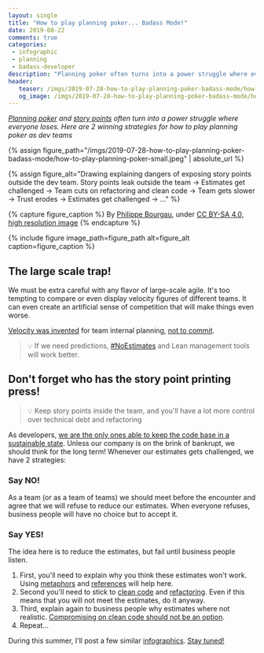 ```yaml
---
layout: single
title: "How to play planning poker... Badass Mode!"
date: 2019-08-22
comments: true
categories:
 - infographic
 - planning
 - badass-developer
description: "Planning poker often turns into a power struggle where everyone loses. There are 2 strategies for how to play planning poker when, as dev teams, our estimates are challenged. The 1st is to simply but firmly refuse. The 2nd is to concede, but warn that you won't make it, and stick to clean code anyway."
header:
   teaser: /imgs/2019-07-28-how-to-play-planning-poker-badass-mode/how-to-play-planning-poker-teaser.jpeg
   og_image: /imgs/2019-07-28-how-to-play-planning-poker-badass-mode/how-to-play-planning-poker-og.jpeg
---
```

_[Planning poker](https://en.wikipedia.org/wiki/Planning_poker) and [story points](https://www.mountaingoatsoftware.com/blog/what-are-story-points) often turn into a power struggle where everyone loses. Here are 2 winning strategies for how to play planning poker as dev teams_

{% assign figure_path="/imgs/2019-07-28-how-to-play-planning-poker-badass-mode/how-to-play-planning-poker-small.jpeg" | absolute_url %}
    
{% assign figure_alt="Drawing explaining dangers of exposing story points outside the dev team. Story points leak outside the team -> Estimates get challenged -> Team cuts on refactoring and clean code -> Team gets slower -> Trust erodes -> Estimates get challenged -> ..." %}
    
{% capture figure_caption %}
By [Philippe Bourgau]({{site.url}}), under [CC BY-SA 4.0](http://creativecommons.org/licenses/by-sa/4.0/), [high resolution image]({{site.url}}/imgs/2019-07-28-how-to-play-planning-poker-badass-mode/how-to-play-planning-poker.jpeg)
{% endcapture %}
    
{% include figure image_path=figure_path alt=figure_alt caption=figure_caption %}


## The large scale trap!

We must be extra careful with any flavor of large-scale agile. It's too tempting to compare or even display velocity figures of different teams. It can even create an artificial sense of competition that will make things even worse.

[Velocity was invented](https://ronjeffries.com/articles/019-01ff/story-points/Index.html) for team internal planning, [not to commit](https://www.scrum.org/resources/commitment-vs-forecast).

> 💡 If we need predictions, [#NoEstimates](https://oikosofyseries.com/no-estimates-book-order) and Lean management tools will work better.

## Don't forget who has the story point printing press!

> 💡 Keep story points inside the team, and you'll have a lot more control over technical debt and refactoring

As developers, [we are the only ones able to keep the code base in a sustainable state](https://www.amazon.com/Clean-Coder-Conduct-Professional-Programmers/dp/0137081073/ref=sr_1_1?keywords=the+clean+coder&qid=1564297687&s=gateway&sr=8-1). Unless our company is on the brink of bankrupt, we should think for the long term! Whenever our estimates gets challenged, we have 2 strategies:

### Say NO!

As a team (or as a team of teams) we should meet before the encounter and agree that we will refuse to reduce our estimates. When everyone refuses, business people will have no choice but to accept it.

### Say YES!

The idea here is to reduce the estimates, but fail until business people listen.

1.  First, you'll need to explain why you think these estimates won't work. Using [metaphors](https://www.oreilly.com/library/view/97-things-every/9780596809515/ch08.html) and [references](http://web.mit.edu/nelsonr/www/Repenning=Sterman_CMR_su01_.pdf) will help here.
2.  Second you'll need to stick to [clean code](https://www.amazon.com/dp/0132350882/ref=emc_b_5_t) and [refactoring](/categories/#refactoring). Even if this means that you will not meet the estimates, do it anyway.
3.  Third, explain again to business people why estimates where not realistic. [Compromising on clean code should not be an option](https://www.youtube.com/watch?v=SfWCRl75Kas).
4.  Repeat...

During this summer, I'll post a few similar [infographics](/categories/#infographic). [Stay tuned!](http://eepurl.com/dxKE95)